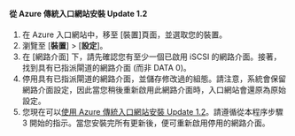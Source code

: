 <!--author=SharS last changed: 03/17/2016-->

#### 從 Azure 傳統入口網站安裝 Update 1.2
1. 在 Azure 入口網站中，移至 [裝置]頁面，並選取您的裝置。
2. 瀏覽至 [**裝置**] > [**設定**]。
3. 在 [網路介面] 下，請先確認您有至少一個已啟用 iSCSI 的網路介面。接著，找到具有已指派閘道的網路介面 (而非 DATA 0)。
4. 停用具有已指派閘道的網路介面，並儲存修改過的組態。請注意，系統會保留網路介面設定，因此當您稍後重新啟用此網路介面時，入口網站會還原為原始設定。
5. 您現在可以[使用 Azure 傳統入口網站安裝 Update 1.2](#install-update-12-via-the-azure-classic-portal)。請遵循從本程序步驟 3 開始的指示。當您安裝完所有更新後，便可重新啟用停用的網路介面。

<!---HONumber=AcomDC_0323_2016-->